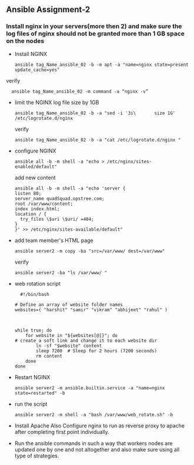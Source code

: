 ## Ansible Assignment-2

### Install nginx in your servers(more then 2) and make sure the log files of nginx should not be granted more than 1 GB space on the nodes






- Install NGINX

      ansible tag_Name_ansible_02 -b -m apt -a "name=nginx state=present update_cache=yes"

verify

      ansible tag_Name_ansible_02 -m command -a “nginx -v”

- limit the NGINX log file size by 1GB

      ansible tag_Name_ansible_02 -b -a "sed -i '3i\       size 1G' /etc/logrotate.d/nginx

  verify

      ansible tag_Name_ansible_02 -b -a "cat /etc/logrotate.d/nginx "

- configure NGINX

      ansible all -b -m shell -a "echo > /etc/nginx/sites-enabled/default"

  add new content

      ansible all -b -m shell -a "echo 'server {
      listen 80;
      server_name quadSquad.opstree.com;
      root /var/www/content;
      index index.html;
      location / {
        try_files \$uri \$uri/ =404;
      }
      }' >> /etc/nginx/sites-available/default"

- add team member's HTML page 

      ansible server2 -m copy -ba "src=/var/www/ dest=/var/www"

  verify
  
      ansible server2 -ba "ls /var/www/ "

- web rotation script

        #!/bin/bash
      
      # Define an array of website folder names
      websites=( "harshit" "samir" "vikram" "abhijeet" "rahul" )
      
      
      
      while true; do
          for website in "${websites[@]}"; do
      # create a soft link and change it to each website dir
              ln -sf "$website" content
              sleep 7200  # Sleep for 2 hours (7200 seconds)
              rm content
          done
      done

- Restart NGINX

      ansible server2 -m ansible.builtin.service -a "name=nginx state=restarted" -b



- run the script

      ansible server2 -m shell -a "bash /var/www/web_rotate.sh" -b


- Install Apache
  Also Configure nginx to run as reverse proxy to apache after completing first point individually.


- Run the ansible commands in such a way that workers nodes are updated one by one and not altogether and also make sure using all type of strategies.
